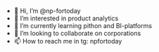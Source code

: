 - 👋 Hi, I’m @np-fortoday
- 👀 I’m interested in product analytics 
- 🌱 I’m currently learning pithon and BI-platforms
- 💞️ I’m looking to collaborate on corporations 
- 📫 How to reach me in tg: npfortoday


<!---
np-fortoday/np-fortoday is a ✨ special ✨ repository because its `README.md` (this file) appears on your GitHub profile.
You can click the Preview link to take a look at your changes.
--->
